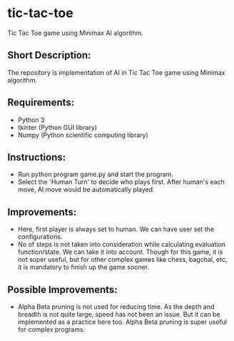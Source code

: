 # tic-tac-toe
Tic Tac Toe game using Minimax AI algorithm.

## Short Description:

The repository is implementation of AI in Tic Tac Toe game using Minimax algorithm.

## Requirements:
- Python 3
- tkinter (Python GUI library)
- Numpy (Python scientific computing library)

## Instructions:
* Run python program game.py and start the program.
* Select the 'Human Turn' to decide who plays first.  After human's each move, AI move would be automatically played.

## Improvements:
* Here, first player is always set to human.  We can have user set the configurations.
* No of steps is not taken into consideration while calculating evaluation function/state.  We can take it into account.  Though for this game, it is not super useful, but for other complex games like chess, bagchal, etc, it is mandatory to finish up the game sooner.

## Possible Improvements:
* Alpha Beta pruning is not used for reducing time.  As the depth and breadth is not quite large, speed has not been an issue.  But it can be implemented as a practice here too.  Alpha Beta pruning is super useful for complex programs.
